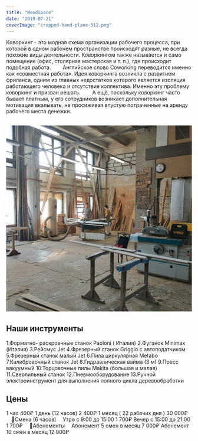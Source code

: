 ```yaml
---
title: "WoodSpace"
date: "2019-07-21"
coverImage: "cropped-hand-plane-512.png"
---
```


Коворкинг - это модная схема организации рабочего процесса, при которой в одном рабочем пространстве происходят разные, не всегда похожие виды деятельности. Коворкингом также называется и само помещение (офис, столярная мастерская и т. п.), где происходит подобная работа. ⠀ ⠀ Английское слово Coworking переводится именно как «совместная работа». Идея коворкинга возникла с развитием фриланса, одним из главных недостатков которого является изоляция работающего человека и отсутствие коллектива. Именно эту проблему коворкинг и призван решать. ⠀ ⠀ А ещё, поскольку коворкинг часто бывает платным, у его сотрудников возникает дополнительная мотивация вкалывать, не просиживая впустую потраченные на аренду рабочего места денежки.

## ![](images/woodspace.spb_1562069679.jpg)

## Наши инструменты

1.Форматно- раскроечные станок Paoloni ( Италия) 2.Фуганок Minimax (Италия) 3.Рейсмус Jet 4.Фрезерный станок Griggio с автоподатчиком 5.Фрезерный станок малый Jet 6.Пила циркулярная Metabo 7.Калибровочный станок Jet 8.Гидравлическая вайма (3 м) 9.Пресс вакуумный 10.Торцовочные пилы Makita (большая и малая) 11.Сверлильный станок 12.Пневмооборудование 13.Ручной электроинструмент для выполнения полного цикла деревообработки ⠀

## Цены

1 час 400₽ 1 день (12 часов) 2 400₽ 1 месяц ( 22 рабочих дня ) 30 000₽ ⠀ 🔺Смена (6 часов) ⠀ Утро с 9:00 до 15:00 1 700₽ Вечер с 15:00 до 21:00 1 700₽ ⠀ 🔺Абонементы ⠀ Абонемент 5 смен в месяц 7 000₽ Абонемент 10 смен в месяц 12 000₽
